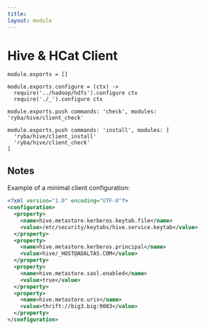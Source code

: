 ```yaml
---
title: 
layout: module
---
```


# Hive & HCat Client

    module.exports = []

    module.exports.configure = (ctx) ->
      require('../hadoop/hdfs').configure ctx
      require('./_').configure ctx

    module.exports.push commands: 'check', modules: 'ryba/hive/client_check'

    module.exports.push commands: 'install', modules: [
      'ryba/hive/client_install'
      'ryba/hive/client_check'
    ]

## Notes

Example of a minimal client configuration:

```xml
<?xml version="1.0" encoding="UTF-8"?>
<configuration>
  <property>
    <name>hive.metastore.kerberos.keytab.file</name>
    <value>/etc/security/keytabs/hive.service.keytab</value>
  </property>
  <property>
    <name>hive.metastore.kerberos.principal</name>
    <value>hive/_HOST@ADALTAS.COM</value>
  </property>
  <property>
    <name>hive.metastore.sasl.enabled</name>
    <value>true</value>
  </property>
  <property>
    <name>hive.metastore.uris</name>
    <value>thrift://big3.big:9083</value>
  </property>
</configuration>
```












